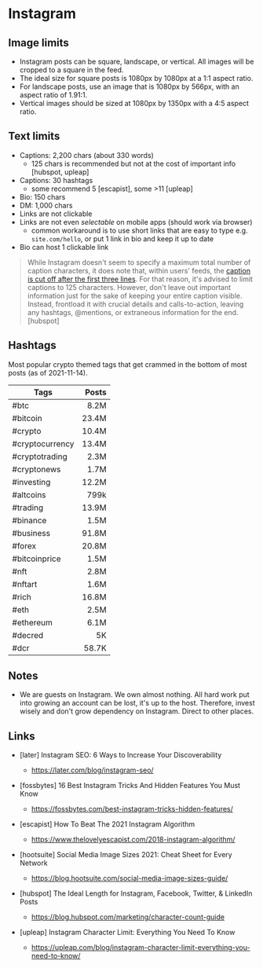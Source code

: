 # Instagram

## Image limits

- Instagram posts can be square, landscape, or vertical. All images will be cropped to a square in the feed.
- The ideal size for square posts is 1080px by 1080px at a 1:1 aspect ratio.
- For landscape posts, use an image that is 1080px by 566px, with an aspect ratio of 1.91:1.
- Vertical images should be sized at 1080px by 1350px with a 4:5 aspect ratio.


## Text limits

- Captions: 2,200 chars (about 330 words)
  - 125 chars is recommended but not at the cost of important info [hubspot, upleap]
- Captions: 30 hashtags
  - some recommend 5 [escapist], some >11 [upleap]
- Bio: 150 chars
- DM: 1,000 chars
- Links are not clickable
- Links are not even _selectable_ on mobile apps (should work via browser)
  - common workaround is to use short links that are easy to type e.g. `site.com/hello`, or put 1 link in bio and keep it up to date
- Bio can host 1 clickable link

> While Instagram doesn't seem to specify a maximum total number of caption characters, it does note that, within users' feeds, the [caption is cut off after the first three lines](https://help.instagram.com/1643471055915254). For that reason, it's advised to limit captions to 125 characters. However, don't leave out important information just for the sake of keeping your entire caption visible. Instead, frontload it with crucial details and calls-to-action, leaving any hashtags, @mentions, or extraneous information for the end. [hubspot]


## Hashtags

Most popular crypto themed tags that get crammed in the bottom of most posts (as of 2021-11-14).

| Tags | Posts |
|------|------:|
| #btc | 8.2M |
| #bitcoin | 23.4M |
| #crypto | 10.4M |
| #cryptocurrency | 13.4M |
| #cryptotrading | 2.3M |
| #cryptonews | 1.7M |
| #investing | 12.2M |
| #altcoins | 799k |
| #trading | 13.9M |
| #binance | 1.5M |
| #business | 91.8M |
| #forex | 20.8M |
| #bitcoinprice | 1.5M |
| #nft | 2.8M |
| #nftart | 1.6M |
| #rich | 16.8M |
| #eth | 2.5M |
| #ethereum | 6.1M |
| #decred | 5K |
| #dcr | 58.7K |


## Notes

- We are guests on Instagram. We own almost nothing. All hard work put into growing an account can be lost, it's up to the host. Therefore, invest wisely and don't grow dependency on Instagram. Direct to other places.


## Links

- [later] Instagram SEO: 6 Ways to Increase Your Discoverability
  - https://later.com/blog/instagram-seo/

- [fossbytes] 16 Best Instagram Tricks And Hidden Features You Must Know
  - https://fossbytes.com/best-instagram-tricks-hidden-features/

- [escapist] How To Beat The 2021 Instagram Algorithm
  - https://www.thelovelyescapist.com/2018-instagram-algorithm/

- [hootsuite] Social Media Image Sizes 2021: Cheat Sheet for Every Network
  - https://blog.hootsuite.com/social-media-image-sizes-guide/

- [hubspot] The Ideal Length for Instagram, Facebook, Twitter, & LinkedIn Posts
  - https://blog.hubspot.com/marketing/character-count-guide

- [upleap] Instagram Character Limit: Everything You Need To Know
  - https://upleap.com/blog/instagram-character-limit-everything-you-need-to-know/
